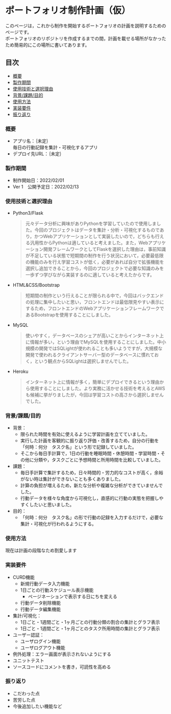 # ポートフォリオ制作計画（仮）

このページは，これから制作を開始するポートフォリオの計画を説明するためのページです。  
ポートフォリオのリポジトリを作成するまでの間，計画を載せる場所がなかったため簡易的にこの場所に書いてあります。

<!-- omit in toc -->
## 目次

- [概要](#概要)
- [製作期間](#製作期間)
- [使用技術と選択理由](#使用技術と選択理由)
- [背景/課題/目的](#背景課題目的)
- [使用方法](#使用方法)
- [実装要件](#実装要件)
- [振り返り](#振り返り)

### 概要

- アプリ名：｛未定｝  
  毎日の行動記録を集計・可視化するアプリ  
- デプロイ先URL：｛未定｝

### 製作期間

- 制作開始日：2022/02/01
- Ver 1　公開予定日：2022/02/13

### 使用技術と選択理由

- Python3/Flask
    > 元々データ分析に興味がありPythonを学習していたので使用しました。今回のプロジェクトはデータを集計・分析・可視化するものであり，かつWebアプリケーションとして実装したいので，どちらも行える汎用性からPythonは適していると考えました。また，Webアプリケーション開発フレームワークとしてFlaskを選択した理由は，事前知識が不足している状態で短期間の制作を行う状況において，必要最低限の機能のみを行え学習コストが低く，必要があれば自分で拡張機能を選択し追加できることから，今回のプロジェクトで必要な知識のみを一歩ずつ学びながら実装するのに適していると考えたからです。
- HTML&CSS/Bootstrap
    > 短期間の制作という行えることが限られる中で，今回はバックエンドの処理に集中したいと思い，フロントエンドは最低限見やすい表示にするため，フロントエンドのWebアプリケーションフレームワークであるBootstrapを使用することにしました。
- MySQL
    > 使いやすく，データベースのシェアが高いことからインターネット上に情報が多い，という理由でMySQLを使用することにしました。中小規模の開発ではSQLightが使われることも多いようですが，大規模な開発で使われるクライアントサーバー型のデータベースに慣れておく，という観点からSQLightは選択しませんでした。
- Heroku
    > インターネット上に情報が多く，簡単にデプロイできるという理由から使用することにしました。より実務に活かせる技術を考えるとAWSも候補に挙がりましたが，今回は学習コストの高さから選択しませんでした。

### 背景/課題/目的

- 背景：
  - 限られた時間を有効に使えるように学習計画を立てていました。
  - 実行した計画を客観的に振り返り評価・改善するため，自分の行動を「何時：何分　タスク名」という形で記録していました。
  - そこから毎日手計算で，1日の行動を睡眠時間・休憩時間・学習時間・その他に分類や，タスクごとに予想時間と所用時間を比較していました。
- 課題：
  - 毎日手計算で集計するため，日々時間的・労力的なコストが高く，余裕がない時は集計ができないことも多くありました。
  - 計算の負担が増えるため，新たな分析や複雑な分析ができていませんでした。
  - 行動データを様々な角度から可視化し，直感的に行動の実態を把握しやすくしたいと思いました。
- 目的：
  - 「何時：何分　タスク名」の形で行動の記録を入力するだけで，必要な集計・可視化が行われるようにする。

### 使用方法

現在は計画の段階なため割愛します

### 実装要件

- CURD機能
  - 新規行動データ入力機能
  - 1日ごとの行動スケジュール表示機能
    - ページネーションで表示する日にちを変える
  - 行動データ削除機能
  - 行動データ編集機能
- 集計/可視化：
  - 1日ごと・1週間ごと・1ヶ月ごとの行動分類の割合の集計とグラフ表示
  - 1日ごと・1週間ごと・1ヶ月ごとのタスク所用時間の集計とグラフ表示
- ユーザー認証：
  - ユーザログイン機能
  - ユーザログアウト機能
- 例外処理：エラー画面が表示されないようにする
- ユニットテスト
- ソースコードにコメントを書き，可読性を高める

### 振り返り

- こだわった点
- 苦労した点
- 今後追加したい機能など
